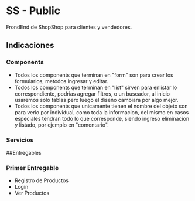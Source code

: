 # SS - Public

FrondEnd de ShopShop para clientes y vendedores. 

## Indicaciones  

### Components

- Todos los components que terminan en "form" son para crear los formularios, metodos ingresar y editar. 
- Todos los components que terminan en "list" sirven para enlistar lo correspondiente, podrias agregar filtros, o un buscador, al inicio usaremos solo tablas pero luego el diseño cambiara por algo mejor. 
- Todos los components que unicamente tienen el nombre del objeto son para verlo por individual, como toda la informacion, del mismo en casos especiales tendran todo lo que corresponde, siendo ingreso eliminacion y listado, por ejemplo en "comentario".

### Servicios



##Entregables 

### Primer Entregable  
 
- Registro de Productos 
- Login 
- Ver Productos 
